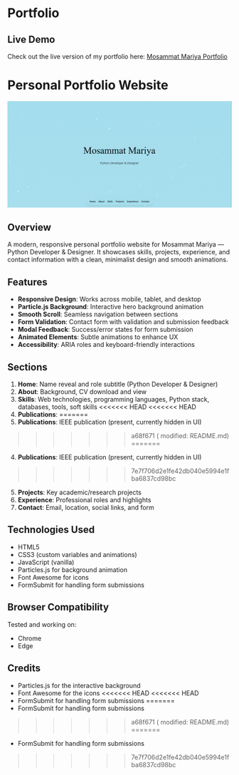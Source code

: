 
# Portfolio

## Live Demo

Check out the live version of my portfolio here: [Mosammat Mariya Portfolio](https://mosammatmariya.github.io/Portfolio/)

# Personal Portfolio Website

![Portfolio Preview](./images/portfolio_preview.png)

## Overview

A modern, responsive personal portfolio website for Mosammat Mariya — Python Developer & Designer. It showcases skills, projects, experience, and contact information with a clean, minimalist design and smooth animations.

## Features

- **Responsive Design**: Works across mobile, tablet, and desktop
- **Particle.js Background**: Interactive hero background animation
- **Smooth Scroll**: Seamless navigation between sections
- **Form Validation**: Contact form with validation and submission feedback
- **Modal Feedback**: Success/error states for form submission
- **Animated Elements**: Subtle animations to enhance UX
- **Accessibility**: ARIA roles and keyboard-friendly interactions

## Sections

1. **Home**: Name reveal and role subtitle (Python Developer & Designer)
2. **About**: Background, CV download and view
3. **Skills**: Web technologies, programming languages, Python stack, databases, tools, soft skills
<<<<<<< HEAD
<<<<<<< HEAD
4. **Publications**: 
=======
4. **Publications**: IEEE publication (present, currently hidden in UI)
>>>>>>> a68f671 (	modified:   README.md)
=======
4. **Publications**: IEEE publication (present, currently hidden in UI)
>>>>>>> 7e7f706d2e1fe42db040e5994e1fba6837cd98bc
5. **Projects**: Key academic/research projects
6. **Experience**: Professional roles and highlights
7. **Contact**: Email, location, social links, and form

## Technologies Used

- HTML5
- CSS3 (custom variables and animations)
- JavaScript (vanilla)
- Particles.js for background animation
- Font Awesome for icons
- FormSubmit for handling form submissions

## Browser Compatibility

Tested and working on:
- Chrome
- Edge

## Credits

- Particles.js for the interactive background
- Font Awesome for the icons
<<<<<<< HEAD
<<<<<<< HEAD
- FormSubmit for handling form submissions
=======
- FormSubmit for handling form submissions
>>>>>>> a68f671 (	modified:   README.md)
=======
- FormSubmit for handling form submissions
>>>>>>> 7e7f706d2e1fe42db040e5994e1fba6837cd98bc
